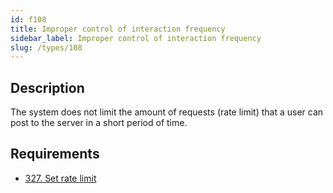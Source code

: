 ```yaml
---
id: f108
title: Improper control of interaction frequency
sidebar_label: Improper control of interaction frequency
slug: /types/108
---
```


## Description

The system does not limit
the amount of requests (rate limit)
that a user can post to the server
in a short period of time.

## Requirements

- [327. Set rate limit](/criteria/architecture/327)
